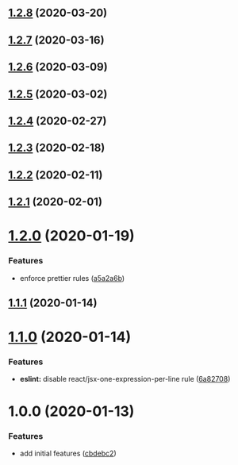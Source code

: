 ## [1.2.8](https://github.com/amille44420/eslint-config/compare/v1.2.7...v1.2.8) (2020-03-20)

## [1.2.7](https://github.com/amille44420/eslint-config/compare/v1.2.6...v1.2.7) (2020-03-16)

## [1.2.6](https://github.com/amille44420/eslint-config/compare/v1.2.5...v1.2.6) (2020-03-09)

## [1.2.5](https://github.com/amille44420/eslint-config/compare/v1.2.4...v1.2.5) (2020-03-02)

## [1.2.4](https://github.com/amille44420/eslint-config/compare/v1.2.3...v1.2.4) (2020-02-27)

## [1.2.3](https://github.com/amille44420/eslint-config/compare/v1.2.2...v1.2.3) (2020-02-18)

## [1.2.2](https://github.com/amille44420/eslint-config/compare/v1.2.1...v1.2.2) (2020-02-11)

## [1.2.1](https://github.com/amille44420/eslint-config/compare/v1.2.0...v1.2.1) (2020-02-01)

# [1.2.0](https://github.com/amille44420/eslint-config/compare/v1.1.1...v1.2.0) (2020-01-19)


### Features

* enforce prettier rules ([a5a2a6b](https://github.com/amille44420/eslint-config/commit/a5a2a6b0373c58b2501eb4221e3119d78ad7657e))

## [1.1.1](https://github.com/amille44420/eslint-config/compare/v1.1.0...v1.1.1) (2020-01-14)

# [1.1.0](https://github.com/amille44420/eslint-config/compare/v1.0.0...v1.1.0) (2020-01-14)


### Features

* **eslint:** disable react/jsx-one-expression-per-line rule ([6a82708](https://github.com/amille44420/eslint-config/commit/6a82708c02990215153f1515864dd19a7c43dbd1))

# 1.0.0 (2020-01-13)


### Features

* add initial features ([cbdebc2](https://github.com/amille44420/eslint-config/commit/cbdebc201ff310e2e1d1af36f647c92c4dd1a7ac))
